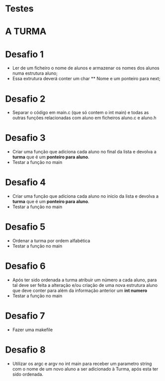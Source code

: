 # Testes

# A TURMA

# Desafio 1
- Ler de um ficheiro o nome de alunos e armazenar os nomes dos alunos numa estrutura aluno;
- Essa extrutura deverá conter um char ** Nome e um ponteiro para next;

# Desafio 2
- Separar o código em main.c (que só contem o int main) e todas as outras funções relacionadas com aluno em ficheiros aluno.c e aluno.h

# Desafio 3
- Criar uma função que adiciona cada aluno no final da lista e devolva a **turma** que é um **ponteiro para aluno**.
- Testar a função no main

# Desafio 4
- Criar uma função que adiciona cada aluno no inicio da lista e devolva a **turma** que é um **ponteiro para aluno**.
- Testar a função no main

# Desafio 5
- Ordenar a turma por ordem alfabética
- Testar a função no main

# Desafio 6
- Após ter sido ordenada a turma atribuir um número a cada aluno, para tal deve ser feita a alteração e/ou criação de uma nova estrutura aluno que deve conter para além da informação anterior um **int numero**
- Testar a função no main

# Desafio 7
- Fazer uma makefile

# Desafio 8
- Utilizar os argc e argv no int main para receber um parametro string com o nome de um novo aluno a ser adicionado à Turma, após esta ter sido ordenada.